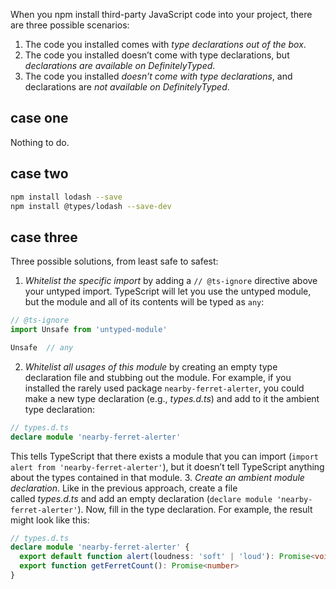 When you npm install third-party JavaScript code into your project, there are three possible scenarios:
1. The code you installed comes with *type declarations out of the box*.
2. The code you installed doesn’t come with type declarations, but *declarations are available on DefinitelyTyped*.
3. The code you installed *doesn’t come with type declarations*, and declarations are *not available on DefinitelyTyped*.

## case one
Nothing to do.

## case two
```bash
npm install lodash --save
npm install @types/lodash --save-dev
```

## case three
Three possible solutions, from least safe to safest:
1. _Whitelist the specific import_ by adding a `// @ts-ignore` directive above your untyped import. TypeScript will let you use the untyped module, but the module and all of its contents will be typed as `any`:
```ts
// @ts-ignore
import Unsafe from 'untyped-module'

Unsafe  // any
```
2. _Whitelist all usages of this module_ by creating an empty type declaration file and stubbing out the module. For example, if you installed the rarely used package `nearby-ferret-alerter`, you could make a new type declaration (e.g., _types.d.ts_) and add to it the ambient type declaration:
```ts
// types.d.ts
declare module 'nearby-ferret-alerter'
```
This tells TypeScript that there exists a module that you can import (`import alert from 'nearby-ferret-alerter'`), but it doesn’t tell TypeScript anything about the types contained in that module.
3. _Create an ambient module declaration_. Like in the previous approach, create a file called _types.d.ts_ and add an empty declaration (`declare module 'nearby-ferret-alerter'`). Now, fill in the type declaration. For example, the result might look like this:
```ts
// types.d.ts
declare module 'nearby-ferret-alerter' {
  export default function alert(loudness: 'soft' | 'loud'): Promise<void>
  export function getFerretCount(): Promise<number>
}
```
